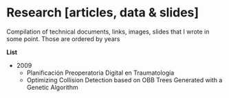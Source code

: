 # Research [articles, data & slides]

Compilation of technical documents, links, images, slides that I wrote in some point. Those are ordered by years

**List**
* 2009
    * Planificación Preoperatoria Digital en Traumatología
    * Optimizing Collision Detection based on OBB Trees Generated with a Genetic Algorithm